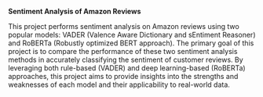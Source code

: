 **Sentiment Analysis of Amazon Reviews**



This project performs sentiment analysis on Amazon reviews using two popular models: VADER (Valence Aware Dictionary and sEntiment Reasoner) and RoBERTa (Robustly optimized BERT approach). The primary goal of this project is to compare the performance of these two sentiment analysis methods in accurately classifying the sentiment of customer reviews. By leveraging both rule-based (VADER) and deep learning-based (RoBERTa) approaches, this project aims to provide insights into the strengths and weaknesses of each model and their applicability to real-world data.
